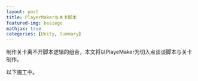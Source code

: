 ```yaml
---
layout: post
title: PlayerMaker与关卡脚本
featured-img: besiege
mathjax: true
categories: [Unity, Summary]
---
```


制作关卡离不开脚本逻辑的组合，本文将以PlayeMaker为切入点谈谈脚本与关卡制作。

以下施工中。